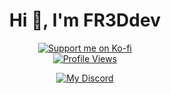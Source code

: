 <h1 align="center">Hi 👋, I'm FR3Ddev</h1>

<div align="center">
       <a href="https://ko-fi.com/fr3d__"> <img src="https://ko-fi.com/img/githubbutton_sm.svg" alt="Support me on Ko-fi"/> </a>
</div>

<div align="center">
    <a href="https://github.com/FR3Ddev"> <img src="https://komarev.com/ghpvc/?username=FR3Ddev&style=flat" alt="Profile Views"/> </a>

[![My Discord](https://badge.ducko.dev/api/?id=539873160183414785)](https://discord.com/users/539873160183414785)
</div>

